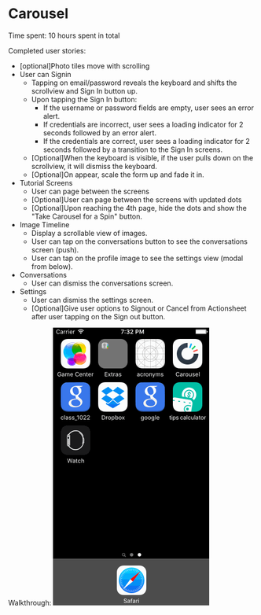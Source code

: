 # Carousel
Time spent: 10 hours spent in total

Completed user stories:
- [optional]Photo tiles move with scrolling 
- User can Signin
  - Tapping on email/password reveals the keyboard and shifts the scrollview and Sign In button up.
  - Upon tapping the Sign In button:
    - If the username or password fields are empty, user sees an error alert.
    - If credentials are incorrect, user sees a loading indicator for 2 seconds followed by an error alert.
    - If the credentials are correct, user sees a loading indicator for 2 seconds followed by a transition to the Sign In screens.
  - [Optional]When the keyboard is visible, if the user pulls down on the scrollview, it will dismiss the keyboard.
  - [Optional]On appear, scale the form up and fade it in.
- Tutorial Screens
  - User can page between the screens
  - [Optional]User can page between the screens with updated dots
  - [Optional]Upon reaching the 4th page, hide the dots and show the "Take Carousel for a Spin" button.
- Image Timeline
  - Display a scrollable view of images.
  - User can tap on the conversations button to see the conversations screen (push).
  - User can tap on the profile image to see the settings view (modal from below).
- Conversations
  - User can dismiss the conversations screen.
- Settings
  - User can dismiss the settings screen.
  - [Optional]Give user options to Signout or Cancel from Actionsheet after user tapping on the Sign out button.
  
Walkthrough:
![alt Walkthrough](https://github.com/rainbow1129/Carousel/blob/master/carousel.gif)
